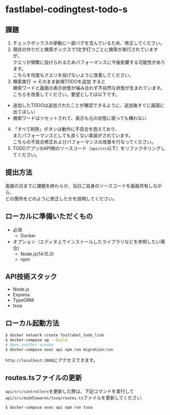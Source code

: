 # fastlabel-codingtest-todo-s

## 課題
1. チェックボックスの挙動に一部バグを含んでいるため、修正してください。
2. 現状の作りだと検索ボックスで1文字打つごとに検索が実行されていますが、  
クエリが頻繁に投げられるためパフォーマンスに今後影響する可能性があります。  
こちらを何度もクエリを投げないように改善してください。
3. 検索実行 -> そのまま新規TODOを追加 すると  
検索ワードと画面の表示状態が噛み合わず不自然な状態が生まれています。  
こちらを改善してください。要望としては以下です。
  - 追加したTODOは追加されたことが確認できるように、追加後すぐに画面に出てほしい
  - 検索ワードはリセットされて、表示も元の状態に戻っても構わない
4. 「すべて削除」ボタンは動作に不具合を抱えており、  
またパフォーマンスとしても良くない実装がされています。  
こちらの不具合修正およびパフォーマンスの改善を行なってください。
5. TODOアプリのAPI側のソースコード（`api/src`以下）をリファクタリングしてください。  

## 提出方法
面接の日までに課題を終わらせ、当日ご自身のソースコードを画面共有しながら、  
どの箇所をどのように修正したかを説明してください。

## ローカルに準備いただくもの
- 必須
  - Docker
- オプション（エディタ上でインストールしたライブラリなどを参照したい場合）
  - Node.js(14.15.3)
  - npm

## API技術スタック
- Node.js
- Express
- TypeORM
- tsoa

## ローカル起動方法

```bash
$ docker network create fastlabel_todo_link
$ docker-compose up --build
# Open another window
$ docker-compose exec api npm run migration:run
```

`http://localhost:3000`にアクセスできます。

## routes.tsファイルの更新

`api/src/controllers`を更新した際は、下記コマンドを実行して`api/src/middlewares/tsoa/routes.ts`ファイルを更新してください.

```bash
$ docker-compose exec api npm run tsoa
```
